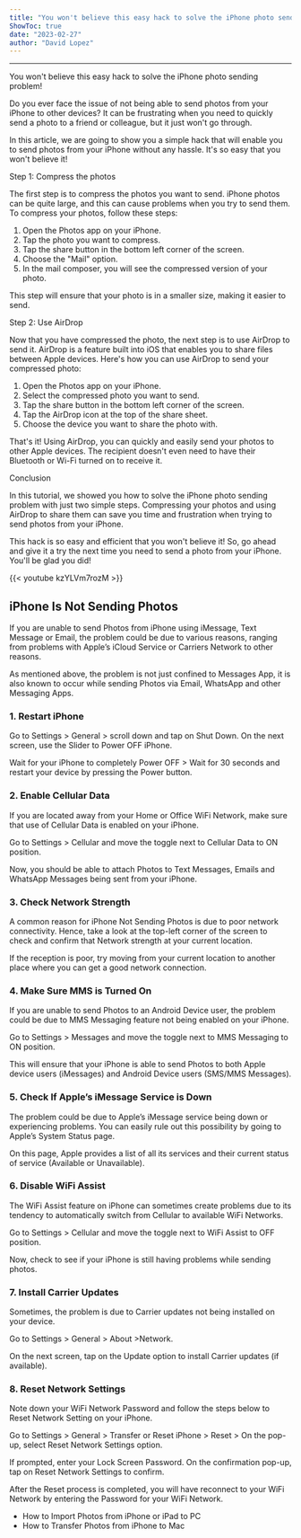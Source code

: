 ```yaml
---
title: "You won't believe this easy hack to solve the iPhone photo sending problem!"
ShowToc: true 
date: "2023-02-27"
author: "David Lopez"
---
```

*****
You won't believe this easy hack to solve the iPhone photo sending problem!

Do you ever face the issue of not being able to send photos from your iPhone to other devices? It can be frustrating when you need to quickly send a photo to a friend or colleague, but it just won't go through.

In this article, we are going to show you a simple hack that will enable you to send photos from your iPhone without any hassle. It's so easy that you won't believe it!

Step 1: Compress the photos

The first step is to compress the photos you want to send. iPhone photos can be quite large, and this can cause problems when you try to send them. To compress your photos, follow these steps:

1. Open the Photos app on your iPhone.
2. Tap the photo you want to compress.
3. Tap the share button in the bottom left corner of the screen.
4. Choose the "Mail" option.
5. In the mail composer, you will see the compressed version of your photo. 

This step will ensure that your photo is in a smaller size, making it easier to send.

Step 2: Use AirDrop

Now that you have compressed the photo, the next step is to use AirDrop to send it. AirDrop is a feature built into iOS that enables you to share files between Apple devices. Here's how you can use AirDrop to send your compressed photo:

1. Open the Photos app on your iPhone.
2. Select the compressed photo you want to send.
3. Tap the share button in the bottom left corner of the screen.
4. Tap the AirDrop icon at the top of the share sheet.
5. Choose the device you want to share the photo with.

That's it! Using AirDrop, you can quickly and easily send your photos to other Apple devices. The recipient doesn't even need to have their Bluetooth or Wi-Fi turned on to receive it.

Conclusion

In this tutorial, we showed you how to solve the iPhone photo sending problem with just two simple steps. Compressing your photos and using AirDrop to share them can save you time and frustration when trying to send photos from your iPhone.

This hack is so easy and efficient that you won't believe it! So, go ahead and give it a try the next time you need to send a photo from your iPhone. You'll be glad you did!

{{< youtube kzYLVm7rozM >}} 




 
## iPhone Is Not Sending Photos
 
If you are unable to send Photos from iPhone using iMessage, Text Message or Email, the problem could be due to various reasons, ranging from problems with Apple’s iCloud Service or Carriers Network to other reasons.
 
As mentioned above, the problem is not just confined to Messages App, it is also known to occur while sending Photos via Email, WhatsApp and other Messaging Apps.
 
### 1. Restart iPhone
 
Go to Settings > General > scroll down and tap on Shut Down. On the next screen, use the Slider to Power OFF iPhone.
 
Wait for your iPhone to completely Power OFF > Wait for 30 seconds and restart your device by pressing the Power button.
 
### 2. Enable Cellular Data
 
If you are located away from your Home or Office WiFi Network, make sure that use of Cellular Data is enabled on your iPhone.
 
Go to Settings > Cellular and move the toggle next to Cellular Data to ON position.
 
Now, you should be able to attach Photos to Text Messages, Emails and WhatsApp Messages being sent from your iPhone.
 
### 3. Check Network Strength
 
A common reason for iPhone Not Sending Photos is due to poor network connectivity. Hence, take a look at the top-left corner of the screen to check and confirm that Network strength at your current location.
 
If the reception is poor, try moving from your current location to another place where you can get a good network connection.
 
### 4. Make Sure MMS is Turned On
 
If you are unable to send Photos to an Android Device user, the problem could be due to MMS Messaging feature not being enabled on your iPhone.
 
Go to Settings > Messages and move the toggle next to MMS Messaging to ON position.
 
This will ensure that your iPhone is able to send Photos to both Apple device users (iMessages) and Android Device users (SMS/MMS Messages).
 
### 5. Check If Apple’s iMessage Service is Down
 
The problem could be due to Apple’s iMessage service being down or experiencing problems. You can easily rule out this possibility by going to Apple’s System Status page.
 
On this page, Apple provides a list of all its services and their current status of service (Available or Unavailable).
 
### 6. Disable WiFi Assist
 
The WiFi Assist feature on iPhone can sometimes create problems due to its tendency to automatically switch from Cellular to available WiFi Networks.
 
Go to Settings > Cellular and move the toggle next to WiFi Assist to OFF position.
 
Now, check to see if your iPhone is still having problems while sending photos.
 
### 7. Install Carrier Updates
 
Sometimes, the problem is due to Carrier updates not being installed on your device.
 
Go to Settings > General > About >Network.
 
On the next screen, tap on the Update option to install Carrier updates (if available).
 
### 8. Reset Network Settings
 
Note down your WiFi Network Password and follow the steps below to Reset Network Setting on your iPhone.
 
Go to Settings > General > Transfer or Reset iPhone > Reset > On the pop-up, select Reset Network Settings option.
 
If prompted, enter your Lock Screen Password. On the confirmation pop-up, tap on Reset Network Settings to confirm.
 
After the Reset process is completed, you will have reconnect to your WiFi Network by entering the Password for your WiFi Network.
 
- How to Import Photos from iPhone or iPad to PC
 - How to Transfer Photos from iPhone to Mac




